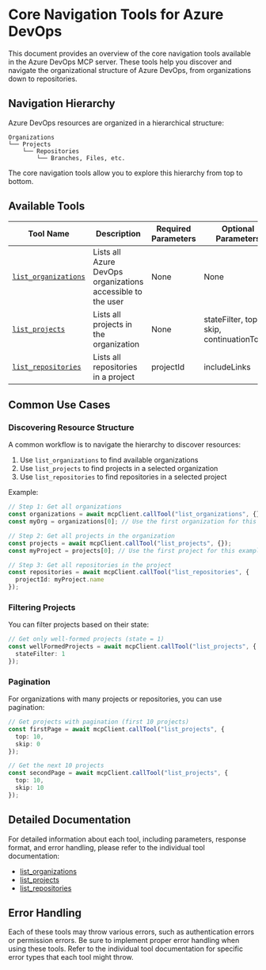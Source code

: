 # Core Navigation Tools for Azure DevOps

This document provides an overview of the core navigation tools available in the Azure DevOps MCP server. These tools help you discover and navigate the organizational structure of Azure DevOps, from organizations down to repositories.

## Navigation Hierarchy

Azure DevOps resources are organized in a hierarchical structure:

```
Organizations
└── Projects
    └── Repositories
        └── Branches, Files, etc.
```

The core navigation tools allow you to explore this hierarchy from top to bottom.

## Available Tools

| Tool Name | Description | Required Parameters | Optional Parameters |
|-----------|-------------|---------------------|---------------------|
| [`list_organizations`](./organizations.md#list_organizations) | Lists all Azure DevOps organizations accessible to the user | None | None |
| [`list_projects`](./projects.md#list_projects) | Lists all projects in the organization | None | stateFilter, top, skip, continuationToken |
| [`list_repositories`](./repositories.md#list_repositories) | Lists all repositories in a project | projectId | includeLinks |

## Common Use Cases

### Discovering Resource Structure

A common workflow is to navigate the hierarchy to discover resources:

1. Use `list_organizations` to find available organizations
2. Use `list_projects` to find projects in a selected organization
3. Use `list_repositories` to find repositories in a selected project

Example:

```typescript
// Step 1: Get all organizations
const organizations = await mcpClient.callTool("list_organizations", {});
const myOrg = organizations[0]; // Use the first organization for this example

// Step 2: Get all projects in the organization
const projects = await mcpClient.callTool("list_projects", {});
const myProject = projects[0]; // Use the first project for this example

// Step 3: Get all repositories in the project
const repositories = await mcpClient.callTool("list_repositories", {
  projectId: myProject.name
});
```

### Filtering Projects

You can filter projects based on their state:

```typescript
// Get only well-formed projects (state = 1)
const wellFormedProjects = await mcpClient.callTool("list_projects", {
  stateFilter: 1
});
```

### Pagination

For organizations with many projects or repositories, you can use pagination:

```typescript
// Get projects with pagination (first 10 projects)
const firstPage = await mcpClient.callTool("list_projects", {
  top: 10,
  skip: 0
});

// Get the next 10 projects
const secondPage = await mcpClient.callTool("list_projects", {
  top: 10,
  skip: 10
});
```

## Detailed Documentation

For detailed information about each tool, including parameters, response format, and error handling, please refer to the individual tool documentation:

- [list_organizations](./organizations.md#list_organizations)
- [list_projects](./projects.md#list_projects)
- [list_repositories](./repositories.md#list_repositories)

## Error Handling

Each of these tools may throw various errors, such as authentication errors or permission errors. Be sure to implement proper error handling when using these tools. Refer to the individual tool documentation for specific error types that each tool might throw. 